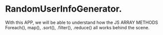 # RandomUserInfoGenerator.

 With this APP, we will be able to understand  how the JS ARRAY METHODS Foreach(), map(), .sort(), .filter(), .reduce() all works behind the scene. 